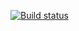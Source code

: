 [![Build status](https://ci.appveyor.com/api/projects/status/r4yjy8sedr54fj68/branch/master?svg=true)](https://ci.appveyor.com/project/ElenaLyapina/api-ci/branch/master)
